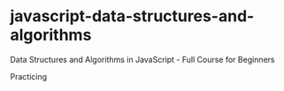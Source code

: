 # javascript-data-structures-and-algorithms

Data Structures and Algorithms in JavaScript - Full Course for Beginners

Practicing
